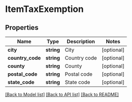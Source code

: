 # ItemTaxExemption

## Properties
Name | Type | Description | Notes
------------ | ------------- | ------------- | -------------
**city** | **string** | City | [optional] 
**country_code** | **string** | Country code | [optional] 
**county** | **string** | County | [optional] 
**postal_code** | **string** | Postal code | [optional] 
**state_code** | **string** | State code | [optional] 

[[Back to Model list]](../README.md#documentation-for-models) [[Back to API list]](../README.md#documentation-for-api-endpoints) [[Back to README]](../README.md)


